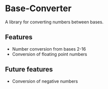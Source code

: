Base-Converter
==============

A library for converting numbers between bases.

## Features
* Number conversion from bases 2-16
* Conversion of floating point numbers

## Future features
* Conversion of negative numbers
